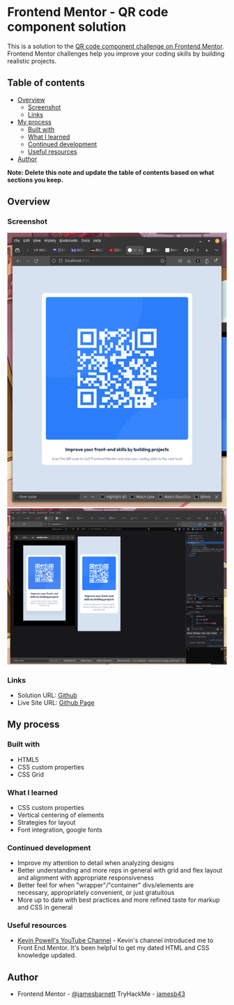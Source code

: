 # Frontend Mentor - QR code component solution

This is a solution to the [QR code component challenge on Frontend Mentor](https://www.frontendmentor.io/challenges/qr-code-component-iux_sIO_H). Frontend Mentor challenges help you improve your coding skills by building realistic projects. 

## Table of contents

- [Overview](#overview)
  - [Screenshot](#screenshot)
  - [Links](#links)
- [My process](#my-process)
  - [Built with](#built-with)
  - [What I learned](#what-i-learned)
  - [Continued development](#continued-development)
  - [Useful resources](#useful-resources)
- [Author](#author)

**Note: Delete this note and update the table of contents based on what sections you keep.**

## Overview

### Screenshot

![](./qcm-fe.png)
![](./qcm-fe2.png)

### Links

- Solution URL: [Github](https://github.com/jamesbarnett/qcm-fm)
- Live Site URL: [Github Page](https://jamesbarnett.github.io/qcm-fm/)

## My process

### Built with

- HTML5
- CSS custom properties
- CSS Grid

### What I learned

- CSS custom properties
- Vertical centering of elements
- Strategies for layout
- Font integration, google fonts

### Continued development

 - Improve my attention to detail when analyzing designs
 - Better understanding and more reps in general with grid and flex layout and alignment with appropriate responsiveness
 - Better feel for when "wrapper"/"container" divs/elements are necessary, appropriately convenient, or just gratuitous
 - More up to date with best practices and more refined taste for markup and CSS in general
 
### Useful resources

- [Kevin Powell's YouTube Channel](https://www.youtube.com/@KevinPowell) - Kevin's channel introduced me to Front End Mentor. It's been helpful to get my dated HTML and CSS knowledge updated.

## Author

- Frontend Mentor - [@jamesbarnett](https://www.frontendmentor.io/profile/jamesbarnett)
TryHackMe - [jamesb43](https://tryhackme.com/p/jamesb43)
